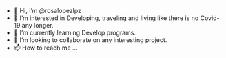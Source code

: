 - 👋 Hi, I’m @rosalopezlpz
- 👀 I’m interested in Developing, traveling and living like there is no Covid-19 any longer.
- 🌱 I’m currently learning Develop programs.
- 💞️ I’m looking to collaborate on any interesting project.
- 📫 How to reach me ...

<!---
rosalopezlpz/rosalopezlpz is a ✨ special ✨ repository because its `README.md` (this file) appears on your GitHub profile.
You can click the Preview link to take a look at your changes.
--->
